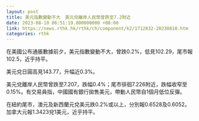```yaml
---
layout: post
title: 美元指數變動不大　美元兌離岸人民幣曾跌至7.2附近
date: 2023-08-10 06:51:19.000000000 +08:00
link: https://news.rthk.hk/rthk/ch/component/k2/1712832-20230810.htm
categories: rthk
---
```


在美國公布通脹數據前夕，美元指數變動不大，曾跌0.2%，低見102.29，尾市報102.5，近乎持平。

美元兌日圓高見143.77，升幅近0.3%。

美元兌離岸人民幣曾跌至7.207，跌幅0.4%；尾市徘徊7.226附近，跌幅收窄至0.15%。有交易員指，中國國有銀行拋售美元，帶動人民幣自1個月低位反彈。

在紐約尾市，澳元及新西蘭元兌美元跌0.2%或以上，分別報0.6528及0.6052。加拿大元報1.3423兌1美元，近乎持平。

